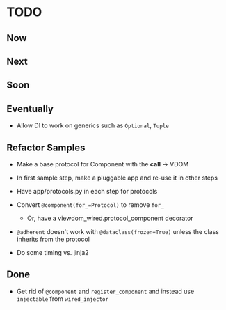 # TODO

## Now

## Next

## Soon

## Eventually

- Allow DI to work on generics such as `Optional`, `Tuple`

## Refactor Samples

- Make a base protocol for Component with the __call__ -> VDOM

- In first sample step, make a pluggable app and re-use it in other steps

- Have app/protocols.py in each step for protocols

- Convert `@component(for_=Protocol)` to remove `for_`

  - Or, have a viewdom_wired.protocol_component decorator 

- `@adherent` doesn't work with `@dataclass(frozen=True)` unless the class inherits from the protocol

- Do some timing vs. jinja2

## Done

- Get rid of `@component` and `register_component` and instead use `injectable` 
from `wired_injector`

